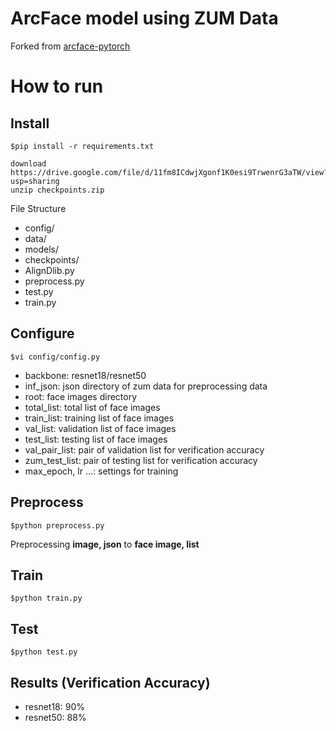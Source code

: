 # ArcFace model using ZUM Data
Forked from [arcface-pytorch](https://github.com/ronghuaiyang/arcface-pytorch)

# How to run
## Install
```
$pip install -r requirements.txt
```

```
download https://drive.google.com/file/d/11fm8ICdwjXgonf1K0esi9TrwenrG3aTW/view?usp=sharing
unzip checkpoints.zip
```
File Structure
- config/
- data/
- models/
- checkpoints/
- AlignDlib.py
- preprocess.py
- test.py
- train.py

## Configure
```
$vi config/config.py
```
- backbone: resnet18/resnet50
- inf_json: json directory of zum data for preprocessing data
- root: face images directory
- total_list: total list of face images
- train_list: training list of face images
- val_list: validation list of face images
- test_list: testing list of face images
- val_pair_list: pair of validation list for verification accuracy
- zum_test_list: pair of testing list for verification accuracy
- max_epoch, lr ...: settings for training

## Preprocess
```
$python preprocess.py
```
Preprocessing **image, json** to **face image, list**

## Train
```
$python train.py
```

## Test
```
$python test.py
```

## Results (Verification Accuracy)
- resnet18: 90%
- resnet50: 88%
